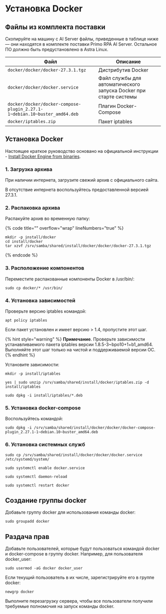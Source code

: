 # Установка Docker

## Файлы из комплекта поставки

Скопируйте на машину с AI Server файлы, приведенные в таблице ниже — они находятся в комплекте поставки Primo RPA AI Server. Остальное ПО должно быть предустановлено в Astra Linux.

| Файл                                                                      | Описание                                                          | 
| ------------------------------------------------------------------------- | ----------------------------------------------------------------- | 
| `docker/docker/docker-27.3.1.tgz`                                         | Дистрибутив Docker                                                | 
| `docker/docker/docker.service`                                            | Файл службы для автоматического запуска Docker при старте системы | 
| `docker/docker/docker-compose-plugin_2.27.1-1~debian.10~buster_amd64.deb` | Плагин Docker-Compose                                             | 
| `docker/iptables.zip`                                                     | Пакет iptables                                                    | 


## Установка Docker

Настоящее краткое руководство основано на официальной инструкции - [Install Docker Engine from binaries](https://docs.docker.com/engine/install/binaries/).

### 1. Загрузка архива

При наличии интернета, загрузите свежий архив с официального сайта. 

В отсутствие интернета воспользуйтесь предоставленной версией 27.3.1.

### 2. Распаковка архива
Распакуйте архив во временную папку: 

{% code title="" overflow="wrap" lineNumbers="true" %}

```
mkdir -p install/docker
cd install/docker
tar xzvf /srv/samba/shared/install/docker/docker/docker-27.3.1.tgz
```

{% endcode %}


### 3. Расположение компонентов

Переместите распакованные компоненты Docker в /usr/bin/:
```
sudo cp docker/* /usr/bin/
```

### 4. Установка зависимостей

Проверьте версию iptables командой:
```
apt policy iptables
```
Если пакет установлен и имеет версию > 1.4, пропустите этот шаг.

{% hint style="warning" %}
**Примечание**. Проверьте зависимости устанавливаемого пакета iptables версии 1.8.5-3~bpo10+1+b1_amd64. Выполняйте этот шаг только на чистой и поддерживаемой версии ОС. 
{% endhint %}

Установите зависимости:
```
mkdir -p install/iptables
```
```
yes | sudo unzip /srv/samba/shared/install/docker/iptables.zip -d install/iptables
```
```
sudo dpkg -i install/iptables/*.deb
```

### 5. Установка docker-compose

Воспользуйтесь командой:
```
sudo dpkg -i /srv/samba/shared/install/docker/docker/docker-compose-plugin_2.27.1-1~debian.10~buster_amd64.deb
```

### 6. Установка системных служб

```
sudo cp /srv/samba/shared/install/docker/docker/docker.service /etc/systemd/system/
```

```
sudo systemctl enable docker.service
```

```
sudo systemctl daemon-reload
```

```
sudo systemctl restart docker
```

## Создание группы docker 

Добавьте группу docker для использования команды docker:
```
sudo groupadd docker
```

## Раздача прав 

Добавьте пользователей, которые будут пользоваться командой docker и docker-compose в группу docker. Например, для пользователя docker_user:
```
sudo usermod -aG docker docker_user
```
Если текущий пользователь в их числе, зарегистрируйте его в группе docker:
```
newgrp docker
```
Выполните перезагрузку сервера, чтобы все пользователи получили требуемые полномочия на запуск команды docker.


